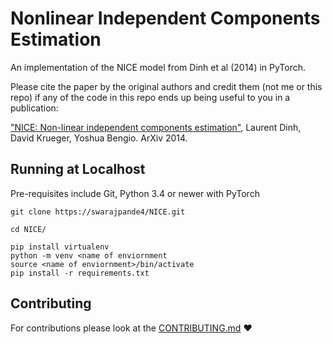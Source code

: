 # Nonlinear Independent Components Estimation

An implementation of the NICE model from Dinh et al (2014) in PyTorch.

Please cite the paper by the original authors and credit them (not me or this repo) if any of the code in this repo ends up being useful to you in a publication:

["NICE: Non-linear independent components estimation"](http://arxiv.org/abs/1410.8516), Laurent Dinh, David Krueger, Yoshua Bengio. ArXiv 2014.

## Running at Localhost

Pre-requisites include Git, Python 3.4 or newer with PyTorch

```
git clone https://swarajpande4/NICE.git
```

```
cd NICE/
```

```
pip install virtualenv
python -m venv <name of enviornment
source <name of enviornment>/bin/activate
pip install -r requirements.txt
```

## Contributing

For contributions please look at the [CONTRIBUTING.md](https://github.com/swarajpande4/NICE/blob/main/CONTRIBUTING.md) ❤
